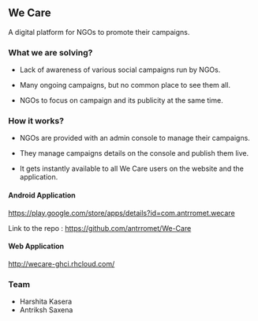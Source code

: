## We Care

A digital platform for NGOs to promote their campaigns.

### What we are solving?

* Lack of awareness of various social campaigns run by NGOs.

* Many ongoing campaigns, but no common place to see them all.

* NGOs to focus on campaign and its publicity at the same time.

### How it works?

* NGOs are provided with an admin console to manage their campaigns. 

* They manage campaigns details on the console and publish them live.

* It gets instantly available to all We Care users on the website and the application.


#### Android Application

https://play.google.com/store/apps/details?id=com.antrromet.wecare

Link to the repo : https://github.com/antrromet/We-Care

#### Web Application

http://wecare-ghci.rhcloud.com/  


### Team
* Harshita Kasera
* Antriksh Saxena
